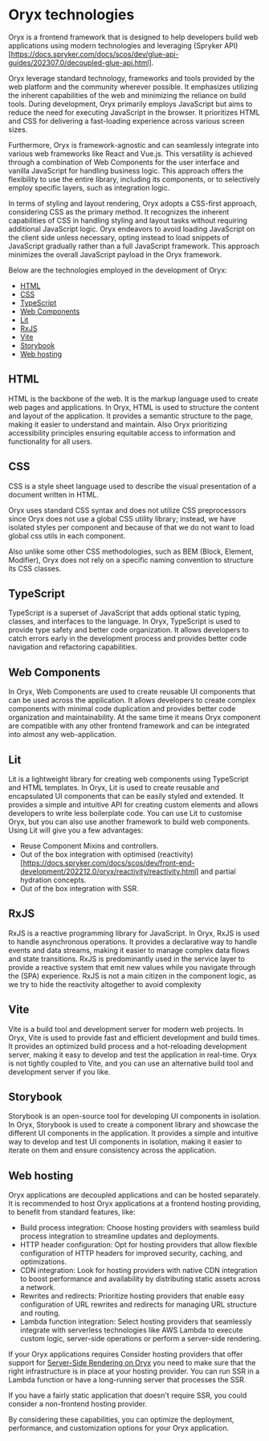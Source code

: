 # Oryx technologies

Oryx is a frontend framework that is designed to help developers build web applications using modern technologies and leveraging (Spryker API)[https://docs.spryker.com/docs/scos/dev/glue-api-guides/202307.0/decoupled-glue-api.html].

Oryx leverage standard technology, frameworks and tools provided by the web platform and the community wherever possible. It emphasizes utilizing the inherent capabilities of the web and minimizing the reliance on build tools. During development, Oryx primarily employs JavaScript but aims to reduce the need for executing JavaScript in the browser. It prioritizes HTML and CSS for delivering a fast-loading experience across various screen sizes.

Furthermore, Oryx is framework-agnostic and can seamlessly integrate into various web frameworks like React and Vue.js. This versatility is achieved through a combination of Web Components for the user interface and vanilla JavaScript for handling business logic.  This approach offers the flexibility to use the entire library, including its components, or to selectively employ specific layers, such as integration logic.

In terms of styling and layout rendering, Oryx adopts a CSS-first approach, considering CSS as the primary method. It recognizes the inherent capabilities of CSS in handling styling and layout tasks without requiring additional JavaScript logic. Oryx endeavors to avoid loading JavaScript on the client side unless necessary, opting instead to load snippets of JavaScript gradually rather than a full JavaScript framework. This approach minimizes the overall JavaScript payload in the Oryx framework.

Below are the technologies employed in the development of Oryx:
- [HTML](#html)
- [CSS](#css)
- [TypeScript](#typescript)
- [Web Components](#web-components)
- [Lit](#lit)
- [RxJS](#rxjs)
- [Vite](#vite)
- [Storybook](#storybook)
- [Web hosting](#web-hosting)


## HTML
HTML is the backbone of the web. It is the markup language used to create web pages and applications. In Oryx, HTML is used to structure the content and layout of the application. It provides a semantic structure to the page, making it easier to understand and maintain. Also Oryx prioritizing accessibility principles ensuring equitable access to information and functionality for all users.

## CSS
CSS is a style sheet language used to describe the visual presentation of a document written in HTML.

Oryx uses standard CSS syntax and does not utilize CSS preprocessors since Oryx does not use a global CSS utility library; instead, we have isolated styles per component and because of that we do not want to load global css utils in each component.

Also unlike some other CSS methodologies, such as BEM (Block, Element, Modifier), Oryx does not rely on a specific naming convention to structure its CSS classes.

## TypeScript
TypeScript is a superset of JavaScript that adds optional static typing, classes, and interfaces to the language. In Oryx, TypeScript is used to provide type safety and better code organization. It allows developers to catch errors early in the development process and provides better code navigation and refactoring capabilities.

## Web Components
In Oryx, Web Components are used to create reusable UI components that can be used across the application. It allows developers to create complex components with minimal code duplication and provides better code organization and maintainability. At the same time it means Oryx component are compatible with any other frontend framework and can be integrated into almost any web-application.

## Lit
Lit is a lightweight library for creating web components using TypeScript and HTML templates. In Oryx, Lit is used to create reusable and encapsulated UI components that can be easily styled and extended. It provides a simple and intuitive API for creating custom elements and allows developers to write less boilerplate code.
You can use Lit to customise Oryx, but you can also use another framework to build web components. Using Lit will give you a few advantages:
- Reuse Component Mixins and controllers.
- Out of the box integration with optimised (reactivity)[https://docs.spryker.com/docs/scos/dev/front-end-development/202212.0/oryx/reactivity/reactivity.html] and partial hydration concepts.
- Out of the box integration with SSR.

## RxJS
RxJS is a reactive programming library for JavaScript. In Oryx, RxJS is used to handle asynchronous operations. It provides a declarative way to handle events and data streams, making it easier to manage complex data flows and state transitions.
RxJS is predominantly used in the service layer to provide a reactive system that emit new values while you navigate through the (SPA) experience.
RxJS is not a main citizen in the component logic, as we try to hide the reactivity altogether to avoid complexity

## Vite
Vite is a build tool and development server for modern web projects. In Oryx, Vite is used to provide fast and efficient development and build times. It provides an optimized build process and a hot-reloading development server, making it easy to develop and test the application in real-time. Oryx is not tightly coupled to Vite, and you can use an alternative build tool and development server if you like. 

## Storybook
Storybook is an open-source tool for developing UI components in isolation. In Oryx, Storybook is used to create a component library and showcase the different UI components in the application. It provides a simple and intuitive way to develop and test UI components in isolation, making it easier to iterate on them and ensure consistency across the application.

## Web hosting
Oryx applications are decoupled applications and can be hosted separately. It is recommended to host Oryx applications at a frontend hosting providing, to benefit from standard features, like: 

- Build process integration: Choose hosting providers with seamless build process integration to streamline updates and deployments.
- HTTP header configuration: Opt for hosting providers that allow flexible configuration of HTTP headers for improved security, caching, and optimizations.
- CDN integration: Look for hosting providers with native CDN integration to boost performance and availability by distributing static assets across a network.
- Rewrites and redirects: Prioritize hosting providers that enable easy configuration of URL rewrites and redirects for managing URL structure and routing.
- Lambda function integration: Select hosting providers that seamlessly integrate with serverless technologies like AWS Lambda to execute custom logic, server-side operations or perform a server-side rendering.

If your Oryx applications requires Consider hosting providers that offer support for [Server-Side Rendering on Oryx](./oryx-server-side-rendering.md) you need to make sure that the right infrastructure is in place at your hosting provider. You can run SSR in a Lambda function or have a long-running server that processes the SSR.

If you have a fairly static application that doesn't require SSR, you could consider a non-frontend hosting provider. 

By considering these capabilities, you can optimize the deployment, performance, and customization options for your Oryx application.
